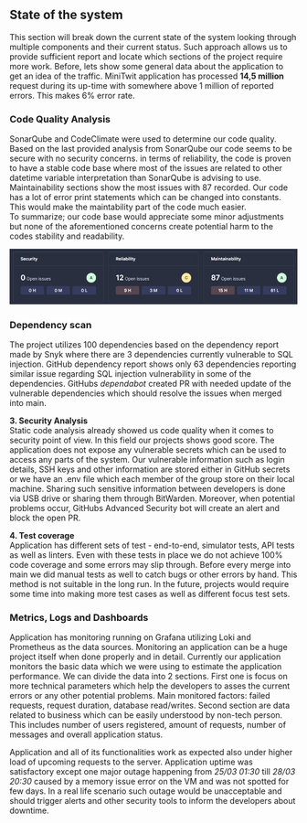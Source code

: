 ## State of the system

This section will break down the current state of the system looking through multiple components and their current status. Such approach allows us to provide sufficient report and locate which sections of the project require more work. Before, lets show some general data about the application to get an idea of the traffic. MiniTwit application has processed **14,5 million** request during its up-time with somewhere above 1 million of reported errors. This makes 6% error rate.

### Code Quality Analysis
SonarQube and CodeClimate were used to determine our code quality. Based on the last provided analysis from SonarQube our code seems to be secure with no security concerns. in terms of reliability, the code is proven to have a stable code base where most of the issues are related to other datetime variable interpretation than SonarQube is advising to use. Maintainability sections show the most issues with 87 recorded. Our code has a lot of error print statements which can be changed into constants. This would make the maintability part of the code much easier.  
To summarize; our code base would appreciate some minor adjustments but none of the aforementioned concerns create potential harm to the codes stability and readability. 

![SonarQube general stats](images/SonarQube-stats.jpg)  

### Dependency scan  
The project utilizes 100 dependencies based on the dependency report made by Snyk where there are 3 dependencies currently vulnerable to SQL injection. GitHub dependency report shows only 63 dependencies reporting similar issue regarding SQL injection vulnerability in some of the dependencies. GitHubs *dependabot* created PR with needed update of the vulnerable dependencies which should resolve the issues when merged into main. 

**3. Security Analysis**  
Static code analysis already showed us code quality when it comes to security point of view. In this field our projects shows good score. The application does not expose any vulnerable secrets which can be used to access any parts of the system. Our vulnerable information such as login details, SSH keys and other information are stored either in GitHub secrets or we have an .env file which each member of the group store on their local machine. Sharing such sensitive information between developers is done via USB drive or sharing them through BitWarden. Moreover, when potential problems occur, GitHubs Advanced Security bot will create an alert and block the open PR. 

**4. Test coverage**  
Application has different sets of test - end-to-end, simulator tests, API tests as well as linters. Even with these tests in place we do not achieve 100% code coverage and some errors may slip through. Before every merge into main we did manual tests as well to catch bugs or other errors by hand. This method is not suitable in the long run. In the future, projects would require some time into making more test cases as well as different focus test sets.

### Metrics, Logs and Dashboards  
Application has monitoring running on Grafana utilizing Loki and Prometheus as the data sources. Monitoring an application can be a huge project itself when done properly and in detail. Currently our application monitors the basic data which we were using to estimate the application performance. We can divide the data into 2 sections. First one is focus on more technical parameters which help the developers to asses the current errors or any other potential problems. Main monitored factors: failed requests, request duration, database read/writes. Second section are data related to business which can be easily understood by non-tech person. This includes number of users registered, amount of requests, number of messages and overall application status. 

Application and all of its functionalities work as expected also under higher load of upcoming requests to the server. Application uptime was satisfactory except one major outage happening from *25/03 01:30* till *28/03 20:30* caused by a memory issue error on the VM and was not spotted for few days. In a real life scenario such outage would be unacceptable and should trigger alerts and other security tools to inform the developers about downtime. 

